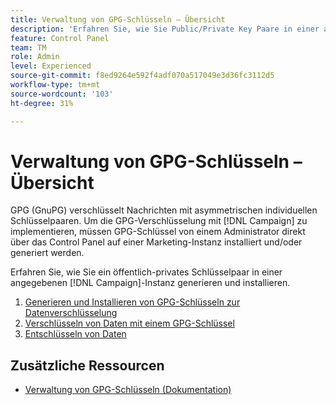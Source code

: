 ```yaml
---
title: Verwaltung von GPG-Schlüsseln – Übersicht
description: 'Erfahren Sie, wie Sie Public/Private Key Paare in einer angegebenen [!DNL Campaign] Instanz generieren und installieren. '
feature: Control Panel
team: TM
role: Admin
level: Experienced
source-git-commit: f8ed9264e592f4adf070a517049e3d36fc3112d5
workflow-type: tm+mt
source-wordcount: '103'
ht-degree: 31%

---
```


# Verwaltung von GPG-Schlüsseln – Übersicht

GPG (GnuPG) verschlüsselt Nachrichten mit asymmetrischen individuellen Schlüsselpaaren. Um die GPG-Verschlüsselung mit [!DNL Campaign] zu implementieren, müssen GPG-Schlüssel von einem Administrator direkt über das Control Panel auf einer Marketing-Instanz installiert und/oder generiert werden.

Erfahren Sie, wie Sie ein öffentlich-privates Schlüsselpaar in einer angegebenen [!DNL Campaign]-Instanz generieren und installieren.

1. [Generieren und Installieren von GPG-Schlüsseln zur Datenverschlüsselung](./generate-and-install-gpg-keys-for-data-encryption.md)
2. [Verschlüsseln von Daten mit einem GPG-Schlüssel](./use-a-gpg-key-to-encrypt-data.md)
3. [Entschlüsseln von Daten](./decrypt-data.md)

## Zusätzliche Ressourcen

* [Verwaltung von GPG-Schlüsseln (Dokumentation)](https://experienceleague.adobe.com/docs/control-panel/using/instances-settings/gpg-keys-management.html?lang=de)
